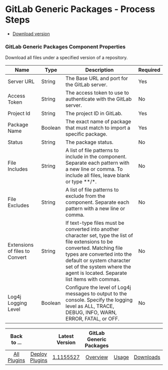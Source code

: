 # GitLab Generic Packages - Process Steps

* [Download version](#step)


### GitLab Generic Packages Component Properties

Download all files under a specified version of a repository.


| Name | Type | Description                                                                                                          | Required |
| ---- | ---- | -------------------------------------------------------------------------------------------------------------------- | -------- |
| Server URL | String | The Base URL and port for the GitLab server. | Yes |
| Access Token | String | The access token to use to authenticate with the GitLab server. | No |
| Project Id | String | The project ID in GitLab. | Yes |
| Package Name | Boolean | The exact name of package that must match to import a specific package. | Yes |
| Status | String | The package status. | No |
| File Includes | String | A list of file patterns to include in the component. Separate each pattern with a new line or comma. To include all files, leave blank or type **/*. | No |
| File Excludes | String | A list of file patterns to exclude from the component. Separate each pattern with a new line or comma. | No |
| Extensions of files to Convert | String | If text-type files must be converted into another character set, type the list of file extensions to be converted. Matching file types are converted into the default or system character set of the system where the agent is located. Separate list items with commas. | No |
| Log4j Logging Level | Boolean | Configure the level of Log4j messages to output to the console. Specify the logging level as ALL, TRACE, DEBUG, INFO, WARN, ERROR, FATAL, or OFF. | No |



|          Back to ...          | |         Latest Version         |GitLab Generic Packages|||
|:-----------------------------:|:------------------------------:| :---: | :---: | :---: | :---: |
| [All Plugins](../../index.md) | [Deploy Plugins](../README.md) |[1.1155527](https://raw.githubusercontent.com/UrbanCode/IBM-UCD-PLUGINS/main/files/gitlab-generic-packages/ucd-plugins-gitlab-generic-packages-1.1155527.zip)|[Overview](overview.md)|[Usage](usage.md)|[Downloads](downloads.md)|
